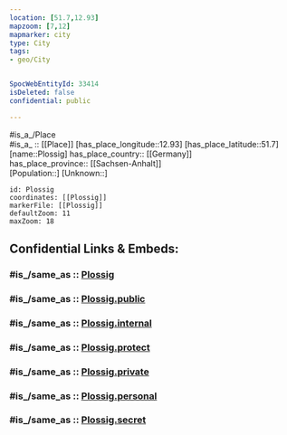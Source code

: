 ```yaml
---
location: [51.7,12.93] 
mapzoom: [7,12] 
mapmarker: city 
type: City
tags:
- geo/City


SpocWebEntityId: 33414
isDeleted: false
confidential: public

---
```

#is_a_/Place  
#is_a_ :: [[Place]] 
[has_place_longitude::12.93] 
[has_place_latitude::51.7] 
[name::Plossig] 
has_place_country:: [[Germany]]  
has_place_province:: [[Sachsen-Anhalt]]  
[Population::] 
[Unknown::] 


```leaflet
id: Plossig
coordinates: [[Plossig]] 
markerFile: [[Plossig]] 
defaultZoom: 11 
maxZoom: 18
```


## Confidential Links & Embeds: 

### #is_/same_as :: [Plossig](/_Standards/Earth/Continent/Europe/Europe~Central/Germany/Germany~East/Sachsen-Anhalt/counties~SA/Wittenberg/cities~Wittenberg/Annaburg/City/Plossig.md) 

### #is_/same_as :: [Plossig.public](/_public/Earth/Continent/Europe/Europe~Central/Germany/Germany~East/Sachsen-Anhalt/counties~SA/Wittenberg/cities~Wittenberg/Annaburg/City/Plossig.public.md) 

### #is_/same_as :: [Plossig.internal](/_internal/Earth/Continent/Europe/Europe~Central/Germany/Germany~East/Sachsen-Anhalt/counties~SA/Wittenberg/cities~Wittenberg/Annaburg/City/Plossig.internal.md) 

### #is_/same_as :: [Plossig.protect](/_protect/Earth/Continent/Europe/Europe~Central/Germany/Germany~East/Sachsen-Anhalt/counties~SA/Wittenberg/cities~Wittenberg/Annaburg/City/Plossig.protect.md) 

### #is_/same_as :: [Plossig.private](/_private/Earth/Continent/Europe/Europe~Central/Germany/Germany~East/Sachsen-Anhalt/counties~SA/Wittenberg/cities~Wittenberg/Annaburg/City/Plossig.private.md) 

### #is_/same_as :: [Plossig.personal](/_personal/Earth/Continent/Europe/Europe~Central/Germany/Germany~East/Sachsen-Anhalt/counties~SA/Wittenberg/cities~Wittenberg/Annaburg/City/Plossig.personal.md) 

### #is_/same_as :: [Plossig.secret](/_secret/Earth/Continent/Europe/Europe~Central/Germany/Germany~East/Sachsen-Anhalt/counties~SA/Wittenberg/cities~Wittenberg/Annaburg/City/Plossig.secret.md)

